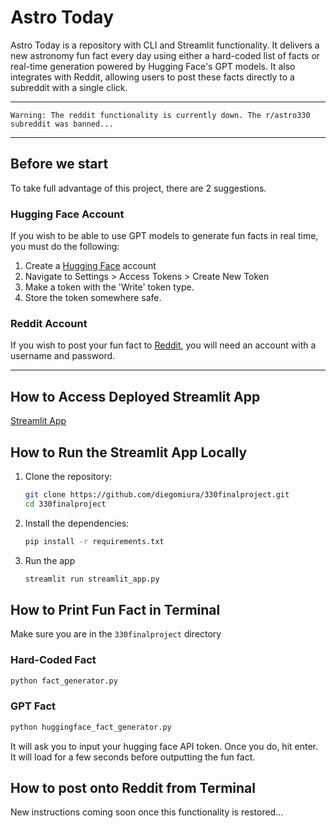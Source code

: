 # Astro Today
Astro Today is a repository with CLI and Streamlit functionality. It delivers a new astronomy fun fact every day using either a hard-coded list of facts or real-time generation powered by Hugging Face's GPT models. It also integrates with Reddit, allowing users to post these facts directly to a subreddit with a single click.

---

`Warning: The reddit functionality is currently down. The r/astro330 subreddit was banned...`

---

## Before we start
To take full advantage of this project, there are 2 suggestions.
### Hugging Face Account
If you wish to be able to use GPT models to generate fun facts in real time, you must do the following:
1. Create a [Hugging Face](https://huggingface.co/) account
2. Navigate to Settings > Access Tokens > Create New Token
3. Make a token with the 'Write' token type.
4. Store the token somewhere safe.
### Reddit Account
If you wish to post your fun fact to [Reddit](https://www.reddit.com/), you will need an account with a username and password.

---

## How to Access Deployed Streamlit App
[Streamlit App](https://diegomiura-330finalproject-streamlit-app-ljdstr.streamlit.app/)

## How to Run the Streamlit App Locally

1. Clone the repository:

   ```bash
   git clone https://github.com/diegomiura/330finalproject.git
   cd 330finalproject
   ```
2. Install the dependencies:
   ```bash
   pip install -r requirements.txt
   ```
3. Run the app
   ```bash
   streamlit run streamlit_app.py
   ```
## How to Print Fun Fact in Terminal
   Make sure you are in the `330finalproject` directory
   ### Hard-Coded Fact
   ```bash
   python fact_generator.py
   ```
   ### GPT Fact
   ```bash
   python huggingface_fact_generator.py
   ```
   It will ask you to input your hugging face API token. Once you do, hit enter. It will load for a few seconds before outputting the fun fact.
   
## How to post onto Reddit from Terminal
   New instructions coming soon once this functionality is restored...
